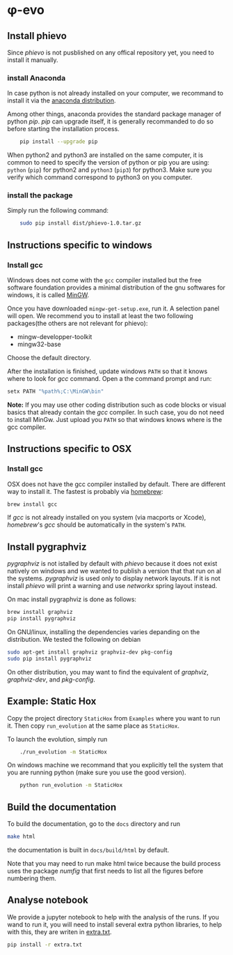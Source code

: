 # φ-evo

## Install phievo


Since _phievo_ is not pusblished on any offical repository yet, you need to install it manually.

### install Anaconda
In case python is not already installed on your computer, we recommand to install it via the [anaconda distribution](https://www.continuum.io/downloads).

Among other things, anaconda provides the standard package manager of python _pip_. _pip_ can upgrade itself, it is generally recommanded to do so before starting the installation process.

```bash
	pip install --upgrade pip
```

When python2 and python3 are installed on the same computer, it is common to need to specify the version of python or pip you are using: `python` (`pip`) for python2 and `python3` (`pip3`) for python3. Make sure you verify which command correspond to python3 on you computer.

### install the package


Simply run the following command:
```bash
	sudo pip install dist/phievo-1.0.tar.gz
```

## Instructions specific to windows

### Install gcc
Windows does not come with the `gcc` compiler installed but the free software foundation provides a minimal distribution of the gnu softwares for windows, it is called [MinGW](http://mingw.org/).

Once you have downloaded `mingw-get-setup.exe`, run it. A selection panel will open. We recommend you to install at least the two following packages(the others are not relevant for phievo):
- mingw-developper-toolkit
- mingw32-base

Choose the default directory.

After the installation is finished, update windows `PATH` so that it knows where to look for _gcc_ command. Open a the command prompt and run:

```bash
setx PATH "%path%;C:\MinGW\bin"
```

**Note:** If you may use other coding distribution such as code blocks or visual basics that already  contain the _gcc_ compiler. In such case, you do not need to install MinGw. Just upload you `PATH` so that windows knows where is the gcc compiler.

## Instructions specific to OSX

### Install gcc
OSX does not have the gcc compiler installed by default. There are different way to install it. The fastest is probably via [homebrew](https://brew.sh/):

```bash
brew install gcc
```

If _gcc_ is not already installed on you system (via macports or Xcode), _homebrew_'s _gcc_ should be automatically in the system's `PATH`.


## Install pygraphviz

_pygraphviz_ is not istalled by default with _phievo_ because it does not exist natively on windows and we wanted to publish a version that that run on al the systems. _pygraphviz_ is used only to display network layouts. If it is not install _phievo_ will print a warning and use _networkx_ spring layout instead.

On mac install pygraphviz is done as follows:
```bash
brew install graphviz
pip install pygraphviz
```

On GNU/linux, installing the dependencies varies depanding on the distribution. We tested the following on debian

```bash
sudo apt-get install graphviz graphviz-dev pkg-config
sudo pip install pygraphviz
```
On other distribution, you may want to find the equivalent of _graphviz_, _graphviz-dev_, and _pkg-config_.

## Example: Static Hox

Copy the project directory `StaticHox` from `Examples` where you want to run it. Then copy `run_evolution` at the same place as `StaticHox`.

To launch the evolution, simply run

```bash
	./run_evolution -m StaticHox
```

On windows machine  we recommand that you explicitly tell the system that you are running python (make sure you use the good version).

```bash
	python run_evolution -m StaticHox
```

## Build the documentation

To build the documentation, go to the `docs` directory and run

```bash
make html
```
the documentation is built in `docs/build/html` by default.

Note that you may need to run make html twice because the build process uses the package _numfig_ that first needs to list all the figures before numbering them.

## Analyse notebook

We provide a jupyter notebook to help with the analysis of the runs. If you wand to run it, you will need to install several extra python libraries, to help with this, they are writen in [extra.txt](extra.txt).
```bash
pip install -r extra.txt
```